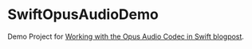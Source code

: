 # SwiftOpusAudioDemo
Demo Project for [Working with the Opus Audio Codec in Swift blogpost]([url](https://nickarner.com/notes/working-with-the-opus-audio-codec-in-swift---august-26-2024/)).
